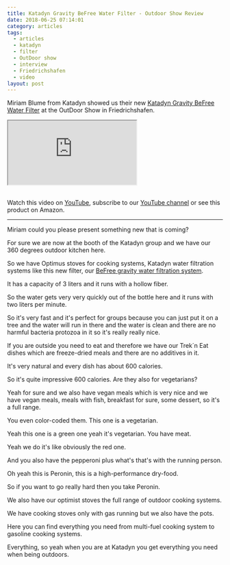 ```yaml
---
title: Katadyn Gravity BeFree Water Filter - Outdoor Show Review
date: 2018-06-25 07:14:01
category: articles
tags:
  - articles
  - katadyn
  - filter
  - OutDoor show
  - interview
  - Friedrichshafen
  - video
layout: post
---
```


Miriam Blume from Katadyn showed us their new <a href="https://amzn.to/2MooPT1" rel="nofollow">Katadyn Gravity BeFree Water Filter</a> at the OutDoor Show in Friedrichshafen.

<div class="embed-responsive embed-responsive-16by9">
    <iframe class="embed-responsive-item" src="https://www.youtube.com/embed/OhE7bshiLjs"></iframe>
</div>
<br>
<!--more-->

Watch this video on <a href="https://www.youtube.com/watch?v=OhE7bshiLjs&t=3s" rel="nofollow">YouTube</a>, subscribe to our <a rel="nofollow" href="https://www.youtube.com/channel/UCnO9Q_m9EaOCrHmmQIBVBNw?sub_confirmation=1">YouTube channel</a> or see this product on <a hre="https://amzn.to/2MooPT1" rel="nofollow">Amazon</a>.

---

Miriam could you please present something new that is coming?

For sure we are now at the booth of the Katadyn group and we have our 360 degrees outdoor kitchen here.

So we have Optimus stoves for cooking systems, Katadyn water filtration systems like
this new filter, our <a href="https://amzn.to/2MooPT1" rel="nofollow">BeFree gravity water filtration system</a>.

It has a capacity of 3 liters and it runs with a hollow fiber.

So the water gets very very quickly out of the bottle here and it runs with two liters per minute.

So it's very fast and it's perfect for groups because you can just put it on a
tree and the water will run in there and the water is clean and there are no
harmful bacteria protozoa in it so it's really really nice.

If you are outside you need to eat and therefore we have our Trek´n Eat dishes which are
freeze-dried meals and there are no additives in it.

It's very natural and every dish has about 600 calories.

So it's quite impressive 600 calories. Are they also for vegetarians?

Yeah for sure and we also have vegan meals which is very nice and we have vegan meals, meals with fish, breakfast
for sure, some dessert, so it's a full range.

You even color-coded them. This one is a vegetarian.

Yeah this one is a green one yeah it's vegetarian. You have meat.

Yeah we do it's like obviously the red one.

And you also have the pepperoni plus what's that's with the running person.

Oh yeah this is Peronin, this is a high-performance dry-food.

So if you want to go really hard then you take Peronin.

We also have our optimist stoves the full range of outdoor cooking systems.

We have cooking stoves only with gas running but we also have the pots.

Here you can find everything you need from multi-fuel cooking system to gasoline cooking systems.

Everything, so yeah when you are at Katadyn you get everything you need when being outdoors.
